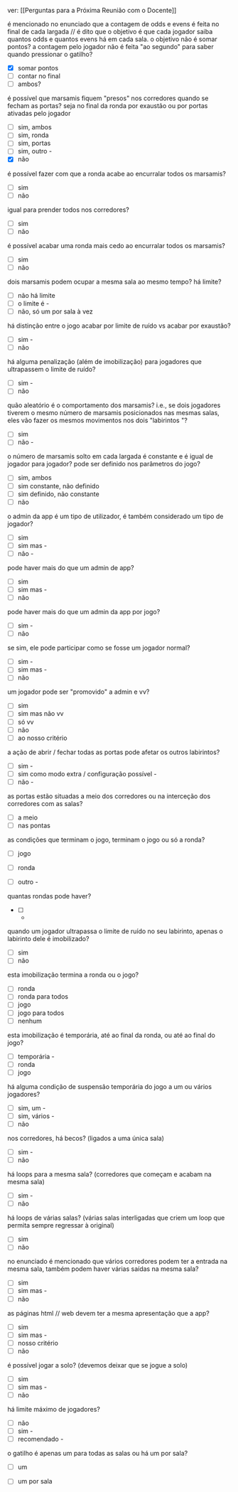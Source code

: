 ver:
	[[Perguntas para a Próxima Reunião com o Docente]]

é mencionado no enunciado que a contagem de odds e evens é feita no final de cada largada // é dito que o objetivo é que cada jogador saiba quantos odds e quantos evens há em cada sala. o objetivo não é somar pontos?
a contagem pelo jogador não é feita "ao segundo" para saber quando pressionar o gatilho?
- [x] somar pontos
- [ ] contar no final
- [ ] ambos?

é possível que marsamis fiquem "presos" nos corredores quando se fecham as portas? seja no final da ronda por exaustão ou por portas ativadas pelo jogador
- [ ] sim, ambos
- [ ] sim, ronda
- [ ] sim, portas
- [ ] sim, outro - 
- [x] não

 é possível fazer com que a ronda acabe ao encurralar todos os marsamis?
- [ ] sim
- [ ] não

igual para prender todos nos corredores?
- [ ] sim
- [ ] não

é possível acabar uma ronda mais cedo ao encurralar todos os marsamis?
- [ ] sim
- [ ] não

dois marsamis podem ocupar a mesma sala ao mesmo tempo? há limite?
- [ ] não há limite
- [ ] o limite é -
- [ ] não, só um por sala à vez

há distinção entre o jogo acabar por limite de ruído vs acabar por exaustão?
- [ ] sim - 
- [ ] não

há alguma penalização (além de imobilização) para jogadores que ultrapassem o limite de ruído?
- [ ] sim -
- [ ] não

quão aleatório é o comportamento dos marsamis? i.e., se dois jogadores tiverem o mesmo número de marsamis posicionados nas mesmas salas, eles vão fazer os mesmos movimentos nos dois "labirintos "?
- [ ] sim
- [ ] não -

o número de marsamis solto em cada largada é constante e é igual de jogador para jogador? pode ser definido nos parâmetros do jogo?
- [ ] sim, ambos
- [ ] sim constante, não definido
- [ ] sim definido, não constante
- [ ] não

o admin da app é um tipo de utilizador, é também considerado um tipo de jogador?
- [ ] sim
- [ ] sim mas -
- [ ] não -

pode haver mais do que um admin de app?
- [ ] sim
- [ ] sim mas -
- [ ] não

pode haver mais do que um admin da app por jogo?
- [ ] sim -
- [ ] não

se sim, ele pode participar como se fosse um jogador normal?
- [ ] sim -
- [ ] sim mas -
- [ ] não

um jogador pode ser "promovido" a admin e vv?
- [ ] sim
- [ ] sim mas não vv
- [ ] só vv
- [ ] não
- [ ] ao nosso critério

a ação de abrir / fechar todas as portas pode afetar os outros labirintos?
- [ ] sim -
- [ ] sim como modo extra / configuração possível -
- [ ] não -

as portas estão situadas a meio dos corredores ou na interceção dos corredores com as salas?
- [ ] a meio
- [ ] nas pontas

as condições que terminam o jogo, terminam o jogo ou só a ronda?
- [ ] jogo
- [ ] ronda
- [ ] outro -


quantas rondas pode haver?
- [ ] -

quando um jogador ultrapassa o limite de ruído no seu labirinto, apenas o labirinto dele é imobilizado?
- [ ] sim
- [ ] não

esta imobilização termina a ronda ou o jogo?
- [ ] ronda
- [ ] ronda para todos
- [ ] jogo
- [ ] jogo para todos
- [ ] nenhum

esta imobilização é temporária, até ao final da ronda, ou até ao final do jogo?
- [ ] temporária - 
- [ ] ronda
- [ ] jogo

há alguma condição de suspensão temporária do jogo a um ou vários jogadores?
- [ ] sim, um -
- [ ] sim, vários -
- [ ] não

nos corredores, há becos? (ligados a uma única sala)
- [ ] sim -
- [ ] não

há loops para a mesma sala? (corredores que começam e acabam na mesma sala)
- [ ] sim -
- [ ] não

há loops de várias salas? (várias salas interligadas que criem um loop que permita sempre regressar à original)
- [ ] sim
- [ ] não

no enunciado é mencionado que vários corredores podem ter a entrada na mesma sala, também podem haver várias saídas na mesma sala?
- [ ] sim
- [ ] sim mas -
- [ ] não

as páginas html // web devem ter a mesma apresentação que a app?
- [ ] sim
- [ ] sim mas -
- [ ] nosso critério
- [ ] não

é possível jogar a solo? (devemos deixar que se jogue a solo)
- [ ] sim
- [ ] sim mas -
- [ ] não

há limite máximo de jogadores?
- [ ] não
- [ ] sim -
- [ ] recomendado -

o gatilho é apenas um para todas as salas ou há um por sala?
- [ ] um
- [ ] um por sala

